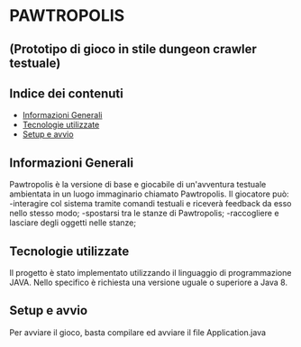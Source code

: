 # PAWTROPOLIS
## (Prototipo di gioco in stile dungeon crawler testuale)

## Indice dei contenuti
* [Informazioni Generali](#general-info)
* [Tecnologie utilizzate](#technologies)
* [Setup e avvio](#setup)


## Informazioni Generali
Pawtropolis è la versione di base e giocabile di un'avventura testuale ambientata in un luogo immaginario chiamato Pawtropolis.
Il giocatore può:
-interagire col sistema tramite comandi testuali e riceverà feedback da esso nello stesso modo;
-spostarsi tra le stanze di Pawtropolis;
-raccogliere e lasciare degli oggetti nelle stanze;


## Tecnologie utilizzate
Il progetto è stato implementato utilizzando il linguaggio di programmazione JAVA.
Nello specifico è richiesta una versione uguale o superiore a Java 8.


## Setup e avvio
Per avviare il gioco, basta compilare ed avviare il file Application.java
